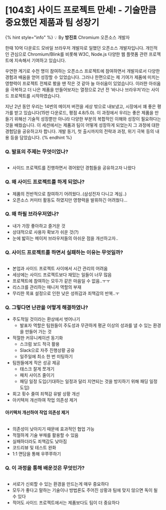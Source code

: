 # \[104호] 사이드 프로젝트 만세! - 기술만큼 중요했던 제품과 팀 성장기

{% hint style="info" %}
💡 By **방진호** Chromium 오픈소스 개발자

한때 10억 다운로드 모바일 브라우저 개발자로 일했던 오픈소스 개발자입니다. 개인적인 관심으로 Chromium/Blink를 비롯해 W3C, Node.js 다양한 웹 플랫폼 관련 프로젝트에 지속해서 기여하고 있습니다.

우연한 계기로 수천 명이 참여하는 오픈소스 프로젝트에 참여하면서 개발자로서 다양한 경험과 배움을 얻어 성장할 수 있었습니다. 그러나 한편으로는 제 기여가 제품에 미치는 영향력이 프로젝트 전체로 봤을 땐 작은 것 같아 늘 아쉬움이 있었습니다. 이러한 아쉬움을 극복하고 더 나은 제품을 만들어보자는 열정으로 2년 전 ‘바나나 브라우저’라는 사이드 프로젝트를 시작하였습니다.

지난 2년 동안 우리는 14번의 메이저 버전을 세상 밖으로 내보냈고, 시장에서 꽤 좋은 평가를 받고 있습니다(15만 다운로드, 평점 4.8/5.0). 이 과정에서 우리는 좋은 제품을 만들기 위해선 기술적 성장뿐만 아니라 다양한 부분의 복합적인 이해와 성장이 필요하다는 것을 배웠습니다. 이 세션에서는 제품과 팀이 어떻게 성장하게 되었는지 그 과정에 대한 경험담을 공유하고자 합니다. 개발 동기, 첫 출시까지의 전략과 과정, 위기 극복 등의 내용 등을 담았습니다.
{% endhint %}



### Q. 발표의 주제는 무엇이었나?

<figure><img src="../../../.gitbook/assets/1 (2).jpeg" alt=""><figcaption></figcaption></figure>



* 사이드 프로젝트를 진행하면서 겪어왔던 경험들을 공유하고자 나왔다

### Q. 왜 사이드 프로젝트를 하게 되었나?

* 제품의 전반적으로 참여하기 어려웠다..(삼성전자 다니고 계심..)
* 오픈소스 커미터 활동도 하였지만 영향력을 발휘하긴 어려웠다…

### Q. 왜 하필 브라우저였나?

* 내가 가장 좋아하고 즐거운 것
* 상대적으로 사용자 확보가 쉬운 것(?)
* 눈에 밟히는 메이저 브라우저들의 아쉬운 점을 개선하고자..

### Q. 사이드 프로젝트를 하면서 실패하는 이유는 무엇일까?

<figure><img src="../../../.gitbook/assets/2.jpeg" alt=""><figcaption></figcaption></figure>



* 본업과 사이드 프로젝트 사이에서 시간 관리의 어려움
* 세상에는 사이드 프로젝트보다 재밌는 일들이 너무 많음
* 프로젝트에 참여하는 모두가 같은 마음일 수 없음..ㅜㅜ
* 리스크를 관리하는 매니저 역할의 부재
* 무리한 목표 설정으로 인한 낮은 성취감과 죄책감의 반복..ㅜ

### Q. 그렇다면 난관을 어떻게 해결하였나?

* 주도적일 것이라는 환상에서 벗어나기
  * 발표자 역할은 팀원들이 주도성과 무관하게 평균 이상의 성과를 낼 수 있는 환경을 만들어 가는 것
* 적절한 커뮤니케이션 동기화
  * 스크럼 보드 적극 활용
  * Slack으로 자주 진행상황 공유
  * 일주일에 최소 한 번 미팅하기
* 팀원들에게 작은 성공 제공
  * 태스크 잘게 쪼개기
  * 패치 사이즈 줄이기
  * 패딩 일정 도입(기대하는 일정과 달리 지연되는 것을 방지하기 위해 패딩 일정 도입)
* 회고 횟수 줄여 죄책감 유발 상황 개선
* 아키텍처 개선하여 작업 의존성 제거

#### 아키텍처 개선하여 작업 의존성 제거

<figure><img src="../../../.gitbook/assets/3 (1).jpeg" alt=""><figcaption></figcaption></figure>



* 의존성이 낮아지기 때문에 효과적인 협업 가능
* 적절하게 기술 부채를 활용할 수 있음
* 실패하더라도 죄책감도 낮아짐
* 코드리뷰 및 테스트 완화
* 1:1 면담을 통해 우쭈쭈하기

### Q. 이 과정을 통해 배운것은 무엇인가?



<figure><img src="../../../.gitbook/assets/4 (1).jpeg" alt=""><figcaption></figcaption></figure>



* 서로가 신뢰할 수 있는 환경을 만드는게 매우 중요하다
* 모두가 좋다고 말하는 기술이나 방법론도 주어진 상황과 팀에 맞지 않으면 독이 될수 있다
* 적어도 사이드 프로젝트에서는 제품보다도 팀이 더 중요하다

